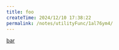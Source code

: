 ```yaml
---
title: foo
createTime: 2024/12/10 17:38:22
permalink: /notes/utilityFunc/1al76ym4/
---
```


[bar](./bar.md)

